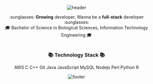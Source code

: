 <div align=center>
  
  ![header](https://capsule-render.vercel.app/api?type=waving&color=auto&height=240&section=header&text=KimBaek%20Seyeong&animation=fadeIn&fontSize=70&fontAlignY=40&desc=Hi%20there✨%20%20Welcome%20to%20my%20space!&descAlignY=63&descAlign=66)

</div>

<p align=center>
  :sunglasses: <b>Growing</b> developer, Wanna be a <b>full-stack</b> developer :sunglasses:<br>
  🎓 Bachelor of Science in Biological Sciences, Information Technology Engineering 🎓<br><br>
</p>

<h3 align=center>
  📚 Technology Stack 📚
</h3>
<p align=center>
  AWS C C++ Git Java JavaScript MySQL Nodejs Perl Python R
</p>

<!--
<h3 align="center">•••</h3>

<p align="center">
  <a href="https://velog.io/@new_wisdom"><img src="https://img.shields.io/badge/Tech%20Blog-11B48A?style=flat-square&logo=Vimeo&logoColor=white&link=https://velog.io/@new_wisdom"/></a>&nbsp
  <a href="mailto:wlgp2500@gmail.com"><img src="https://img.shields.io/badge/Gmail-d14836?style=flat-square&logo=Gmail&logoColor=white&link=mailto:wlgp2500@gmail.com"/></a>
  
</p>

  ### :sunglasses: Wanna be a full-stack developer :sunglasses:
  [![Hits](https://hits.seeyoufarm.com/api/count/incr/badge.svg?url=https%3A%2F%2Fgithub.com%2FKimBaek-Seyeong%2Fhit-counter&count_bg=%23D18EFF&title_bg=%23FFE681&icon=&icon_color=%23FFFFFF&title=hits&edge_flat=false)](https://hits.seeyoufarm.com) 
-->

<div align=center>
  
  ![footer](https://capsule-render.vercel.app/api?type=waving&color=auto&height=100&section=footer)	

</div>

